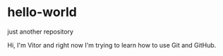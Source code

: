 # hello-world
just another repository

Hi, I'm Vitor and right now I'm trying to learn how to use Git and GitHub.
